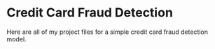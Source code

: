 # Credit Card Fraud Detection

Here are all of my project files for a simple credit card fraud detection model.
